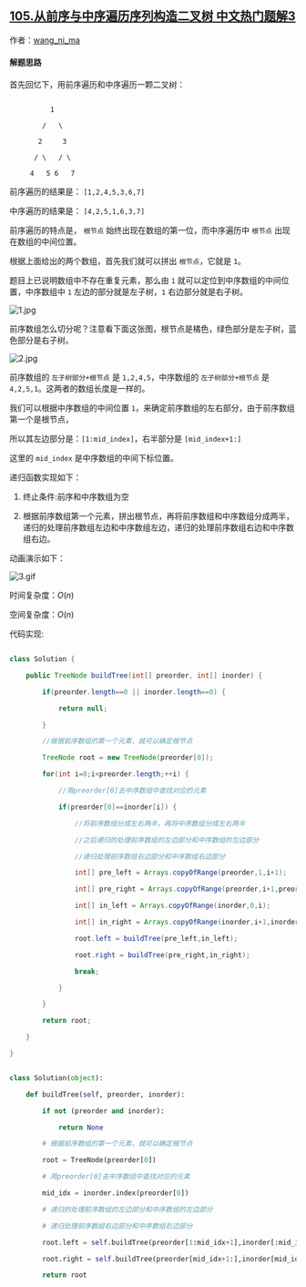 ## [105.从前序与中序遍历序列构造二叉树 中文热门题解3](https://leetcode.cn/problems/construct-binary-tree-from-preorder-and-inorder-traversal/solutions/100000/dong-hua-yan-shi-105-cong-qian-xu-yu-zhong-xu-bian)

作者：[wang_ni_ma](https://leetcode.cn/u/wang_ni_ma)

#### 解题思路
首先回忆下，用前序遍历和中序遍历一颗二叉树：  
```
	      1
	    /   \
	   2     3
	  / \   / \ 
	 4   5 6   7
```
前序遍历的结果是： ```[1,2,4,5,3,6,7]```    
中序遍历的结果是： ```[4,2,5,1,6,3,7]```    
前序遍历的特点是， ```根节点``` 始终出现在数组的第一位，而中序遍历中 ```根节点``` 出现在数组的中间位置。   
根据上面给出的两个数组，首先我们就可以拼出 ```根节点```，它就是 ```1```。   
题目上已说明数组中不存在重复元素，那么由 ```1``` 就可以定位到中序数组的中间位置，中序数组中 ```1``` 左边的部分就是左子树，```1``` 右边部分就是右子树。   

![1.jpg](https://pic.leetcode-cn.com/19e17e9aabb2748620d4ed4d9a27d767aa9f02e0d77df9c6a9134d54c667916f-1.jpg)

前序数组怎么切分呢？注意看下面这张图，根节点是橘色，绿色部分是左子树，蓝色部分是右子树。   

![2.jpg](https://pic.leetcode-cn.com/beff309937462b352940c1925de8ff50c22b65bada872cf286b0228a45054ea2-2.jpg)

前序数组的 ```左子树部分+根节点``` 是 ```1,2,4,5```，中序数组的 ```左子树部分+根节点``` 是 ```4,2,5,1```。这两者的数组长度是一样的。      
我们可以根据中序数组的中间位置 ```1```，来确定前序数组的左右部分，由于前序数组第一个是根节点，   
所以其左边部分是：```[1:mid_index]```，右半部分是 ```[mid_index+1:]```      
这里的 ```mid_index``` 是中序数组的中间下标位置。   
递归函数实现如下：   
1. 终止条件:前序和中序数组为空   
2. 根据前序数组第一个元素，拼出根节点，再将前序数组和中序数组分成两半，递归的处理前序数组左边和中序数组左边，递归的处理前序数组右边和中序数组右边。   
   
动画演示如下：   

![3.gif](https://pic.leetcode-cn.com/3c6f97a06b20b92779e1c503727e022a4aed11b28ab54d70233855fb54337894-3.gif)

时间复杂度：$O(n)$     
空间复杂度：$O(n)$   
   
代码实现:
```Java []
class Solution {
	public TreeNode buildTree(int[] preorder, int[] inorder) {
		if(preorder.length==0 || inorder.length==0) {
			return null;
		}
		//根据前序数组的第一个元素，就可以确定根节点
		TreeNode root = new TreeNode(preorder[0]);
		for(int i=0;i<preorder.length;++i) {
			//用preorder[0]去中序数组中查找对应的元素
			if(preorder[0]==inorder[i]) {
				//将前序数组分成左右两半，再将中序数组分成左右两半
				//之后递归的处理前序数组的左边部分和中序数组的左边部分
				//递归处理前序数组右边部分和中序数组右边部分
				int[] pre_left = Arrays.copyOfRange(preorder,1,i+1);
				int[] pre_right = Arrays.copyOfRange(preorder,i+1,preorder.length);
				int[] in_left = Arrays.copyOfRange(inorder,0,i);
				int[] in_right = Arrays.copyOfRange(inorder,i+1,inorder.length);
				root.left = buildTree(pre_left,in_left);
				root.right = buildTree(pre_right,in_right);
				break;
			}
		}
		return root;
	}
}
```
```Python []
class Solution(object):
	def buildTree(self, preorder, inorder):
		if not (preorder and inorder):
			return None
		# 根据前序数组的第一个元素，就可以确定根节点	
		root = TreeNode(preorder[0])
		# 用preorder[0]去中序数组中查找对应的元素
		mid_idx = inorder.index(preorder[0])
		# 递归的处理前序数组的左边部分和中序数组的左边部分
		# 递归处理前序数组右边部分和中序数组右边部分
		root.left = self.buildTree(preorder[1:mid_idx+1],inorder[:mid_idx])
		root.right = self.buildTree(preorder[mid_idx+1:],inorder[mid_idx+1:])
		return root
```   
   
